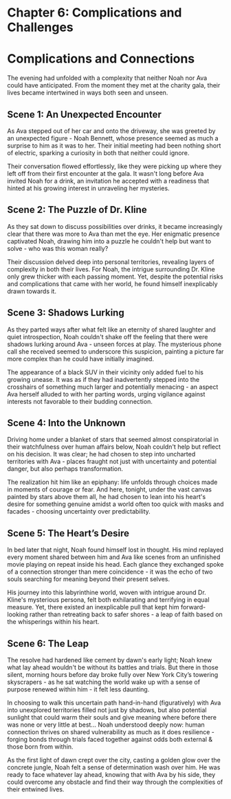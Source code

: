 # Chapter 6: Complications and Challenges

# Complications and Connections

The evening had unfolded with a complexity that neither Noah nor Ava could have anticipated. From the moment they met at the charity gala, their lives became intertwined in ways both seen and unseen.

## Scene 1: An Unexpected Encounter
As Ava stepped out of her car and onto the driveway, she was greeted by an unexpected figure - Noah Bennett, whose presence seemed as much a surprise to him as it was to her. Their initial meeting had been nothing short of electric, sparking a curiosity in both that neither could ignore.

Their conversation flowed effortlessly, like they were picking up where they left off from their first encounter at the gala. It wasn't long before Ava invited Noah for a drink, an invitation he accepted with a readiness that hinted at his growing interest in unraveling her mysteries.

## Scene 2: The Puzzle of Dr. Kline
As they sat down to discuss possibilities over drinks, it became increasingly clear that there was more to Ava than met the eye. Her enigmatic presence captivated Noah, drawing him into a puzzle he couldn't help but want to solve - who was this woman really?

Their discussion delved deep into personal territories, revealing layers of complexity in both their lives. For Noah, the intrigue surrounding Dr. Kline only grew thicker with each passing moment. Yet, despite the potential risks and complications that came with her world, he found himself inexplicably drawn towards it.

## Scene 3: Shadows Lurking
As they parted ways after what felt like an eternity of shared laughter and quiet introspection, Noah couldn't shake off the feeling that there were shadows lurking around Ava - unseen forces at play. The mysterious phone call she received seemed to underscore this suspicion, painting a picture far more complex than he could have initially imagined.

The appearance of a black SUV in their vicinity only added fuel to his growing unease. It was as if they had inadvertently stepped into the crosshairs of something much larger and potentially menacing - an aspect Ava herself alluded to with her parting words, urging vigilance against interests not favorable to their budding connection.

## Scene 4: Into the Unknown
Driving home under a blanket of stars that seemed almost conspiratorial in their watchfulness over human affairs below, Noah couldn't help but reflect on his decision. It was clear; he had chosen to step into uncharted territories with Ava - places fraught not just with uncertainty and potential danger, but also perhaps transformation.

The realization hit him like an epiphany: life unfolds through choices made in moments of courage or fear. And here, tonight, under the vast canvas painted by stars above them all, he had chosen to lean into his heart's desire for something genuine amidst a world often too quick with masks and facades - choosing uncertainty over predictability.

## Scene 5: The Heart’s Desire
In bed later that night, Noah found himself lost in thought. His mind replayed every moment shared between him and Ava like scenes from an unfinished movie playing on repeat inside his head. Each glance they exchanged spoke of a connection stronger than mere coincidence - it was the echo of two souls searching for meaning beyond their present selves.

His journey into this labyrinthine world, woven with intrigue around Dr. Kline's mysterious persona, felt both exhilarating and terrifying in equal measure. Yet, there existed an inexplicable pull that kept him forward-looking rather than retreating back to safer shores - a leap of faith based on the whisperings within his heart.

## Scene 6: The Leap
The resolve had hardened like cement by dawn's early light; Noah knew what lay ahead wouldn't be without its battles and trials. But there in those silent, morning hours before day broke fully over New York City’s towering skyscrapers - as he sat watching the world wake up with a sense of purpose renewed within him - it felt less daunting.

In choosing to walk this uncertain path hand-in-hand (figuratively) with Ava into unexplored territories filled not just by shadows, but also potential sunlight that could warm their souls and give meaning where before there was none or very little at best... Noah understood deeply now: human connection thrives on shared vulnerability as much as it does resilience - forging bonds through trials faced together against odds both external & those born from within.

As the first light of dawn crept over the city, casting a golden glow over the concrete jungle, Noah felt a sense of determination wash over him. He was ready to face whatever lay ahead, knowing that with Ava by his side, they could overcome any obstacle and find their way through the complexities of their entwined lives.